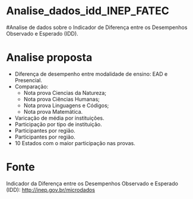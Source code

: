# Analise_dados_idd_INEP_FATEC

#Analise de dados sobre o Indicador de Diferença entre os Desempenhos Observado e Esperado (IDD).


# Analise proposta
- Diferença de desempenho entre modalidade de ensino: EAD e Presencial.<br>
- Comparação:
  - Nota prova Ciencias da Natureza;<br>
  - Nota prova Ciências Humanas;<br>
  - Nota prova Linguagens e Códigos;<br>
  - Nota prova Matemática.<br>
- Varicação de média por instituições.<br>
- Participação por tipo de instituição.<br>
- Participantes por região.<br>
- Participantes por região.<br>
- 10 Estados com o maior participação nas provas.<br>

# Fonte
Indicador da Diferença entre os Desempenhos Observado e Esperado (IDD): http://inep.gov.br/microdados
